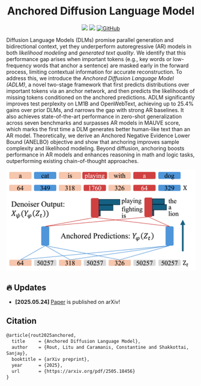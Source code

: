 <div align="center">
<h1>Anchored Diffusion Language Model</h1>

<a href='https://anchored-diffusion-llm.github.io/'><img src='https://img.shields.io/badge/Project-Page-green'></a>
<a href='https://arxiv.org/pdf/2505.18456'><img src='https://img.shields.io/badge/ArXiv-Preprint-red'></a>
[![GitHub](https://img.shields.io/github/stars/LituRout/ADLM?style=social)](https://github.com/LituRout/ADLM)
</div>


Diffusion Language Models (DLMs) promise parallel generation and bidirectional context, yet they underperform autoregressive (AR) models in both <em>likelihood modeling</em> and <em>generated text quality</em>. We identify that this performance gap arises when important tokens (e.g., key words or low-frequency words that anchor a sentence) are masked early in the forward process, limiting contextual information for accurate reconstruction. To address this, we introduce the <em>Anchored Diffusion Language Model (ADLM)</em>, a novel two-stage framework that first predicts distributions over important tokens via an anchor network, and then predicts the likelihoods of missing tokens conditioned on the anchored predictions. ADLM significantly improves test perplexity on LM1B and OpenWebText, achieving up to 25.4% gains over prior DLMs, and narrows the gap with strong AR baselines. It also achieves state-of-the-art performance in zero-shot generalization across seven benchmarks and surpasses AR models in MAUVE score, which marks the first time a DLM generates better human-like text than an AR model. Theoretically, we derive an Anchored Negative Evidence Lower Bound (ANELBO) objective and show that anchoring improves sample complexity and likelihood modeling. Beyond diffusion, anchoring boosts performance in AR models and enhances reasoning in math and logic tasks, outperforming existing chain-of-thought approaches.


![teaser](./data/main-v2.png)


## 🔥 Updates
- **[2025.05.24]** [Paper](https://arxiv.org/pdf/2505.18456) is published on arXiv!


## Citation

```
@article{rout2025anchored,
  title     = {Anchored Diffusion Language Model},
  author    = {Rout, Litu and Caramanis, Constantine and Shakkottai, Sanjay},
  booktitle = {arXiv preprint},
  year      = {2025},
  url       = {https://arxiv.org/pdf/2505.18456}
}
```

<!-- ## Star History

[![Star History Chart](https://api.star-history.com/svg?repos=LituRout/ADLM&type=Date)](https://star-history.com/#LituRout/ADLM&Date) -->
